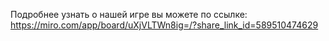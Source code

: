 Подробнее узнать о нашей игре вы можете по ссылке: https://miro.com/app/board/uXjVLTWn8ig=/?share_link_id=589510474629
